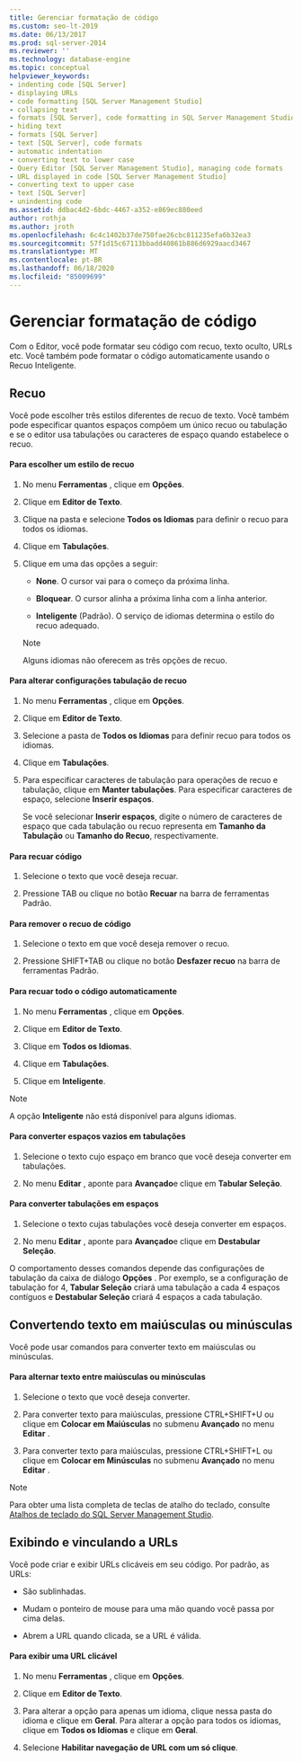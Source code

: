 ```yaml
---
title: Gerenciar formatação de código
ms.custom: seo-lt-2019
ms.date: 06/13/2017
ms.prod: sql-server-2014
ms.reviewer: ''
ms.technology: database-engine
ms.topic: conceptual
helpviewer_keywords:
- indenting code [SQL Server]
- displaying URLs
- code formatting [SQL Server Management Studio]
- collapsing text
- formats [SQL Server], code formatting in SQL Server Management Studio
- hiding text
- formats [SQL Server]
- text [SQL Server], code formats
- automatic indentation
- converting text to lower case
- Query Editor [SQL Server Management Studio], managing code formats
- URL displayed in code [SQL Server Management Studio]
- converting text to upper case
- text [SQL Server]
- unindenting code
ms.assetid: ddbac4d2-6bdc-4467-a352-e869ec880eed
author: rothja
ms.author: jroth
ms.openlocfilehash: 6c4c1402b37de750fae26cbc811235efa6b32ea3
ms.sourcegitcommit: 57f1d15c67113bbadd40861b886d6929aacd3467
ms.translationtype: MT
ms.contentlocale: pt-BR
ms.lasthandoff: 06/18/2020
ms.locfileid: "85009699"
---
```

# <a name="manage-code-formatting"></a>Gerenciar formatação de código
  Com o Editor, você pode formatar seu código com recuo, texto oculto, URLs etc. Você também pode formatar o código automaticamente usando o Recuo Inteligente.  
  
## <a name="indenting"></a>Recuo  
 Você pode escolher três estilos diferentes de recuo de texto. Você também pode especificar quantos espaços compõem um único recuo ou tabulação e se o editor usa tabulações ou caracteres de espaço quando estabelece o recuo.  
  
#### <a name="to-choose-an-indenting-style"></a>Para escolher um estilo de recuo  
  
1.  No menu **Ferramentas** , clique em **Opções**.  
  
2.  Clique em **Editor de Texto**.  
  
3.  Clique na pasta e selecione **Todos os Idiomas** para definir o recuo para todos os idiomas.  
  
4.  Clique em **Tabulações**.  
  
5.  Clique em uma das opções a seguir:  
  
    -   **None**. O cursor vai para o começo da próxima linha.  
  
    -   **Bloquear**. O cursor alinha a próxima linha com a linha anterior.  
  
    -   **Inteligente** (Padrão). O serviço de idiomas determina o estilo do recuo adequado.  
  
    > [!NOTE]  
    >  Alguns idiomas não oferecem as três opções de recuo.  
  
#### <a name="to-change-indent-tab-settings"></a>Para alterar configurações tabulação de recuo  
  
1.  No menu **Ferramentas** , clique em **Opções**.  
  
2.  Clique em **Editor de Texto**.  
  
3.  Selecione a pasta de **Todos os Idiomas** para definir recuo para todos os idiomas.  
  
4.  Clique em **Tabulações**.  
  
5.  Para especificar caracteres de tabulação para operações de recuo e tabulação, clique em **Manter tabulações**. Para especificar caracteres de espaço, selecione **Inserir espaços**.  
  
     Se você selecionar **Inserir espaços**, digite o número de caracteres de espaço que cada tabulação ou recuo representa em **Tamanho da Tabulação** ou **Tamanho do Recuo**, respectivamente.  
  
#### <a name="to-indent-code"></a>Para recuar código  
  
1.  Selecione o texto que você deseja recuar.  
  
2.  Pressione TAB ou clique no botão **Recuar** na barra de ferramentas Padrão.  
  
#### <a name="to-unindent-code"></a>Para remover o recuo de código  
  
1.  Selecione o texto em que você deseja remover o recuo.  
  
2.  Pressione SHIFT+TAB ou clique no botão **Desfazer recuo** na barra de ferramentas Padrão.  
  
#### <a name="to-automatically-indent-all-of-your-code"></a>Para recuar todo o código automaticamente  
  
1.  No menu **Ferramentas** , clique em **Opções**.  
  
2.  Clique em **Editor de Texto**.  
  
3.  Clique em **Todos os Idiomas**.  
  
4.  Clique em **Tabulações**.  
  
5.  Clique em **Inteligente**.  
  
> [!NOTE]  
>  A opção **Inteligente** não está disponível para alguns idiomas.  
  
#### <a name="to-convert-white-space-to-tabs"></a>Para converter espaços vazios em tabulações  
  
1.  Selecione o texto cujo espaço em branco que você deseja converter em tabulações.  
  
2.  No menu **Editar** , aponte para **Avançado**e clique em **Tabular Seleção**.  
  
#### <a name="to-convert-tabs-to-spaces"></a>Para converter tabulações em espaços  
  
1.  Selecione o texto cujas tabulações você deseja converter em espaços.  
  
2.  No menu **Editar** , aponte para **Avançado**e clique em **Destabular Seleção**.  
  
 O comportamento desses comandos depende das configurações de tabulação da caixa de diálogo **Opções** . Por exemplo, se a configuração de tabulação for 4, **Tabular Seleção** criará uma tabulação a cada 4 espaços contíguos e **Destabular Seleção** criará 4 espaços a cada tabulação.  
  
## <a name="converting-text-to-upper-and-lower-case"></a>Convertendo texto em maiúsculas ou minúsculas  
 Você pode usar comandos para converter texto em maiúsculas ou minúsculas.  
  
#### <a name="to-switch-text-to-upper-or-lower-case"></a>Para alternar texto entre maiúsculas ou minúsculas  
  
1.  Selecione o texto que você deseja converter.  
  
2.  Para converter texto para maiúsculas, pressione CTRL+SHIFT+U ou clique em **Colocar em Maiúsculas** no submenu **Avançado** no menu **Editar** .  
  
3.  Para converter texto para maiúsculas, pressione CTRL+SHIFT+L ou clique em **Colocar em Minúsculas** no submenu **Avançado** no menu **Editar** .  
  
> [!NOTE]  
>  Para obter uma lista completa de teclas de atalho do teclado, consulte [Atalhos de teclado do SQL Server Management Studio](../../ssms/sql-server-management-studio-keyboard-shortcuts.md).  
  
## <a name="displaying-and-linking-to-urls"></a>Exibindo e vinculando a URLs  
 Você pode criar e exibir URLs clicáveis em seu código. Por padrão, as URLs:  
  
-   São sublinhadas.  
  
-   Mudam o ponteiro de mouse para uma mão quando você passa por cima delas.  
  
-   Abrem a URL quando clicada, se a URL é válida.  
  
#### <a name="to-display-a-clickable-url"></a>Para exibir uma URL clicável  
  
1.  No menu **Ferramentas** , clique em **Opções**.  
  
2.  Clique em **Editor de Texto**.  
  
3.  Para alterar a opção para apenas um idioma, clique nessa pasta do idioma e clique em **Geral**. Para alterar a opção para todos os idiomas, clique em **Todos os Idiomas** e clique em **Geral**.  
  
4.  Selecione **Habilitar navegação de URL com um só clique**.  
  
  
